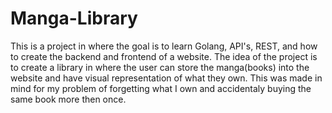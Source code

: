 # Manga-Library
This is a project in where the goal is to learn Golang, API's, REST, and how to create the backend and frontend of a website.
The idea of the project is to create a library in where the user can store the manga(books) into the website and have visual representation of what they own.
This was made in mind for my problem of forgetting what I own and accidentaly buying the same book more then once.
